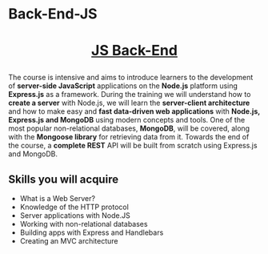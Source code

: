 # Back-End-JS
# <p align="center"><a href=https://softuni.bg/trainings/3857/js-back-end-september-2022> JS Back-End <a/>  

The course is intensive and aims to introduce learners to the development of **server-side JavaScript** applications on the **Node.js** platform using **Express.js** as a framework. During the training we will understand how to **create a server** with Node.js, we will learn the **server-client architecture** and how to make easy and **fast data-driven web applications** with **Node.js, Express.js and MongoDB** using modern concepts and tools. One of the most popular non-relational databases, **MongoDB**, will be covered, along with the **Mongoose library** for retrieving data from it. Towards the end of the course, a **complete REST** API will be built from scratch using Express.js and MongoDB.

## Skills you will **acquire**

- What is a Web Server?
- Knowledge of the HTTP protocol
- Server applications with Node.JS
- Working with non-relational databases
- Building apps with Express and Handlebars
- Creating an MVC architecture
